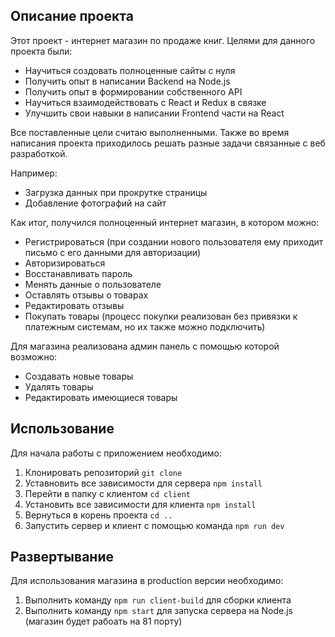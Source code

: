 ## Описание проекта

Этот проект - интернет магазин по продаже книг. 
Целями для данного проекта были:
- Научиться создовать полноценные сайты с нуля
- Получить опыт в написании Backend на Node.js
- Получить опыт в формировании собственного API
- Научиться взаимодействовать с React и Redux в связке
- Улучшить свои навыки в написании Frontend части на React

Все поставленные цели считаю выполненными. Также во время написания проекта приходилось решать разные задачи связанные с веб разработкой. 

Например: 
- Загрузка данных при прокрутке страницы
- Добавление фотографий на сайт

Как итог, получился полноценный интернет магазин, в котором можно:
- Регистрироваться (при создании нового пользователя ему приходит письмо с его данными для авторизации) 
- Авторизироваться
- Восстанавливать пароль
- Менять данные о пользователе
- Оставлять отзывы о товарах
- Редактировать отзывы
- Покупать товары (процесc покупки реализован без привязки к платежным системам, но их также можно подключить)

Для магазина реализована админ панель с помощью которой возможно:
- Создавать новые товары
- Удалять товары
- Редактировать имеющиеся товары


## Использование

Для начала работы с приложением необходимо:
1. Клонировать репозиторий `git clone `
1. Уставновить все зависимости для сервера `npm install` 
1. Перейти в папку с клиентом `cd client`
1. Установить все зависимости для клиента `npm install`
1. Вернуться в корень проекта `cd ..`
1. Запустить сервер и клиент с помощью команда `npm run dev`

## Развертывание

Для использования магазина в production версии необходимо:
1. Выполнить команду `npm run client-build` для сборки клиента
1. Выполнить команду `npm start` для запуска сервера на Node.js (магазин будет рабоать на 81 порту)
